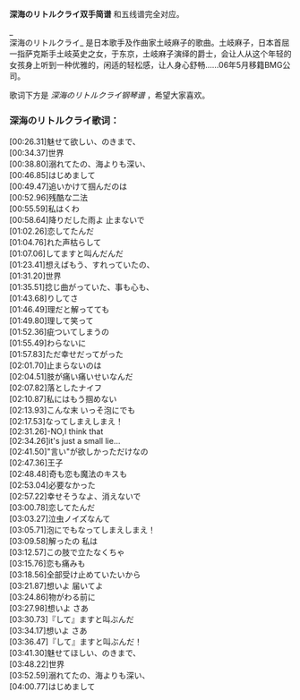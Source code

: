 

**深海のリトルクライ双手简谱** 和五线谱完全对应。

_  
深海のリトルクライ_
是日本歌手及作曲家土岐麻子的歌曲。土岐麻子，日本首屈一指萨克斯手土岐英史之女，于东京，土岐麻子演绎的爵士，会让人从这个年轻的女孩身上听到一种优雅的，闲适的轻松感，让人身心舒畅……06年5月移籍BMG公司。

  
歌词下方是 _深海のリトルクライ钢琴谱_ ，希望大家喜欢。

### 深海のリトルクライ歌词：

[00:26.31]魅せて欲しい、のきまで、  
[00:34.37]世界  
[00:38.80]溺れてたの、海よりも深い、  
[00:46.85]はじめまして  
[00:49.47]追いかけて掴んだのは  
[00:52.96]残酷な二法  
[00:55.59]私はくわ  
[00:58.64]降りだした雨よ 止まないで  
[01:02.26]恋してたんだ  
[01:04.76]れた声枯らして  
[01:07.06]してますと叫んだんだ  
[01:23.41]想えばもう、すれっていたの、  
[01:31.20]世界  
[01:35.51]捻じ曲がっていた、事も心も、  
[01:43.68]りしてさ  
[01:46.49]理だと解ってても  
[01:49.80]理して笑って  
[01:52.36]疵ついてしまうの  
[01:55.49]わらないに  
[01:57.83]ただ幸せだってがった  
[02:01.70]止まらないのは  
[02:04.51]肢が痛い痛いせいなんだ  
[02:07.82]落としたナイフ  
[02:10.87]私にはもう掴めない  
[02:13.93]こんな末 いっそ泡にでも  
[02:17.53]なってしまえしまえ！  
[02:31.26]-NO,I think that  
[02:34.26]it's just a small lie...  
[02:41.50]"言い"が欲しかっただけなの  
[02:47.36]王子  
[02:48.48]奇も恋も魔法のキスも  
[02:53.04]必要なかった  
[02:57.22]幸せそうなよ、消えないで  
[03:00.78]恋してたんだ  
[03:03.27]泣虫ノイズなんて  
[03:05.71]泡にでもなってしまえしまえ！  
[03:09.58]解ったの 私は  
[03:12.57]この肢で立たなくちゃ  
[03:15.76]恋も痛みも  
[03:18.56]全部受け止めていたいから  
[03:21.87]想いよ 届いてよ  
[03:24.86]物がわる前に  
[03:27.98]想いよ さあ  
[03:30.73]『して』ますと叫ぶんだ  
[03:34.17]想いよ さあ  
[03:36.47]『して』ますと叫ぶんだ！  
[03:41.30]魅せてほしい、のきまで、  
[03:48.22]世界  
[03:52.59]溺れてたの、海よりも深い、  
[04:00.77]はじめまして

